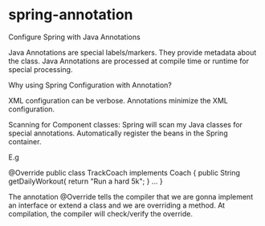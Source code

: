 # spring-annotation
Configure Spring with Java Annotations

Java Annotations are special labels/markers. They provide metadata about the class. 
Java Annotations are processed at compile time or runtime for special processing.

Why using Spring Configuration with Annotation?

XML configuration can be verbose.
Annotations minimize the XML configuration.

Scanning for Component classes:
Spring will scan my Java classes for special annotations.
Automatically register the beans in the Spring container.

E.g

@Override
public class TrackCoach implements Coach {
  public String getDailyWorkout{
    return "Run a hard 5k";
  }
  ...
}

The annotation @Override tells the compiler that we are gonna implement an interface
or extend a class and we are overriding a method.
At compilation, the compiler will check/verify the override.
